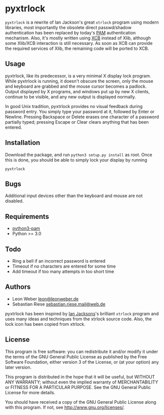 pyxtrlock
=========

``pyxtrlock`` is a rewrite of Ian Jackson's great ``xtrlock`` program using
modern libraries, most importantly the obsolete direct passwd/shadow
authentication has been replaced by today's
[PAM](http://en.wikipedia.org/wiki/Pluggabe_authentication_module) authentication
mechanism. Also, it's mostly written using [XCB](http://xcb.freedesktop.org/)
instead of Xlib, although some Xlib/XCB interaction is still necessary. As soon
as XCB can provide the required services of Xlib, the remaining code will be
ported to XCB.

Usage
-----
pyxtrlock, like its predecessor, is a very minimal X display lock program. While
pyxtrlock is running, it doesn't obscure the screen, only the mouse and keyboard
are grabbed and the mouse cursor becomes a padlock. Output displayed by X
programs, and windows put up by new X clients, continue to be visible, and any
new output is displayed normally.

In good Unix tradition, pyxtrlock provides no visual feedback during password
entry. You simply type your password at it, followed by Enter or Newline.
Pressing Backspace or Delete erases one character of a password partially typed;
pressing Escape or Clear clears anything that has been entered.

Installation
------------
Download the package, and run ``python3 setup.py install`` as root. Once this is
done, you should be able to simply lock your display by running

    pyxtrlock 

Bugs
----
Additional input devices other than the keyboard and mouse are not disabled.

Requirements
------------
* [python3-pam](https://github.com/leonnnn/python3-pam)
* Python >= 3.0


Todo
----
* Ring a bell if an incorrect password is entered
* Timeout if no characters are entered for some time
* Add timeout if too many attempts in too short time

Authors
-------
* Leon Weber <leon@leonweber.de>
* Sebastian Riese <sebastian.riese.mail@web.de>

pyxtrlock has been inspired by
[Ian Jacksons](http://www.chiark.greenend.org.uk/~ijackson/)'s brilliant
``xtrlock`` program and uses many ideas and techniques from the xtrlock
source code. Also, the lock icon has been copied from xtrlock.

License
-------
This program is free software: you can redistribute it and/or modify
it under the terms of the GNU General Public License as published by
the Free Software Foundation, either version 3 of the License, or
(at your option) any later version.

This program is distributed in the hope that it will be useful,
but WITHOUT ANY WARRANTY; without even the implied warranty of
MERCHANTABILITY or FITNESS FOR A PARTICULAR PURPOSE.  See the
GNU General Public License for more details.

You should have received a copy of the GNU General Public License
along with this program.  If not, see <http://www.gnu.org/licenses/>.
